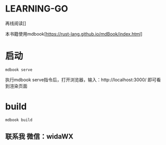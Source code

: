 # LEARNING-GO

再线阅读[]

本书籍使用mdbook[https://rust-lang.github.io/mdBook/index.html]

# 启动
`mdbook serve`

执行mdbook serve指令后，打开浏览器，输入：http://localhost:3000/ 即可看到渲染页面

# build
`mdbook build`

## 联系我 微信：widaWX